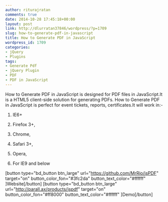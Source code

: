 ```yaml
---
author: riturajratan
comments: true
date: 2014-10-28 17:45:18+00:00
layout: post
link: http://dlurratan37846/wordpress/?p=1709
slug: how-to-generate-pdf-in-javascript
title: How to Generate PDF in JavaScript
wordpress_id: 1709
categories:
- jQuery
- Plugins
tags:
- Generate Pdf
- jQuery Plugin
- PDF
- PDF in JavaScript
---
```


How to Generate PDF in JavaScript is designed for PDF files in JavaScript.It is a HTML5 client-side solution for generating PDFs. How to Generate PDF in JavaScript is perfect for event tickets, reports, certificates.It will work in:-



	
  1. IE6+

	
  2. Firefox 3+,

	
  3. Chrome,

	
  4. Safari 3+,

	
  5. Opera,

	
  6. For IE9 and below


[button type="bd_button btn_large" url="https://github.com/MrRio/jsPDF" target="on" button_color_fon="#3fc2da" button_text_color="#ffffff" ]Website[/button] [button type="bd_button btn_large" url="http://parall.ax/products/jspdf" target="on" button_color_fon="#ff8000" button_text_color="#ffffff" ]Demo[/button]
